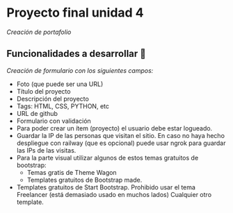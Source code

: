 # Proyecto final unidad 4

_Creación de portafolio_

## Funcionalidades a desarrollar 🚀

_Creación de formulario con los siguientes campos:_

- Foto (que puede ser una URL)
- Título del proyecto
- Descripción del proyecto
- Tags: HTML, CSS, PYTHON, etc
- URL de github
- Formulario con validación
- Para poder crear un ítem (proyecto) el usuario debe estar logueado.
- Guardar la IP de las personas que visitan el sitio. En caso no haya hecho despliegue con railway (que es opcional) puede usar ngrok para guardar las IPs de las visitas.
- Para la parte visual utilizar algunos de estos temas gratuitos de bootstrap:
    - Temas gratis de Theme Wagon
    - Templates gratuitos de Bootstrap made.
- Templates gratuitos de Start Bootstrap. Prohibido usar el tema Freelancer (está demasiado usado en muchos lados)
Cualquier otro template.

